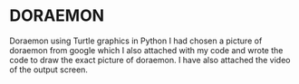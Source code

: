 # DORAEMON
Doraemon using Turtle graphics in Python
I had chosen a picture of doraemon from google which I also attached with my code and wrote the code to draw the exact picture of doraemon.
I have also attached the video of the output screen.
